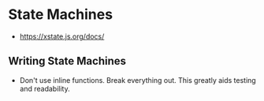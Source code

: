 # State Machines

- https://xstate.js.org/docs/

## Writing State Machines

- Don't use inline functions. Break everything out. This greatly aids testing
  and readability.
